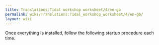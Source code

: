 ```yaml
---
title: Translations:Tidal workshop worksheet/4/en-gb
permalink: wiki/Translations:Tidal_workshop_worksheet/4/en-gb/
layout: wiki
---
```


Once everything is installed, follow the following startup procedure
each time.
